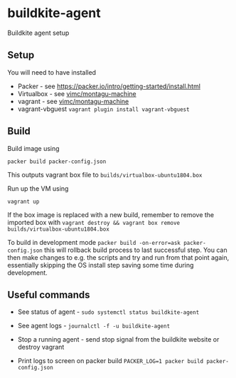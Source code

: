 # buildkite-agent

Buildkite agent setup


## Setup

You will need to have installed
* Packer - see https://packer.io/intro/getting-started/install.html
* Virtualbox - see [vimc/montagu-machine](https://github.com/vimc/montagu-machine/blob/master/provision/setup-vagrant)
* vagrant - see [vimc/montagu-machine](https://github.com/vimc/montagu-machine/blob/master/provision/setup-vagrant)
* vagrant-vbguest `vagrant plugin install vagrant-vbguest`

## Build

Build image using

`packer build packer-config.json`

This outputs vagrant box file to `builds/virtualbox-ubuntu1804.box`

Run up the VM using

`vagrant up`

If the box image is replaced with a new build, remember to remove the imported box with `vagrant destroy && vagrant box remove builds/virtualbox-ubuntu1804.box`

To build in development mode `packer build -on-error=ask packer-config.json` this will rollback build process to last successful step. You can then make changes to e.g. the scripts and try and run from that point again, essentially skipping the OS install step saving some time during development.

## Useful commands

* See status of agent - `sudo systemctl status buildkite-agent`

* See agent logs - `journalctl -f -u buildkite-agent`

* Stop a running agent - send stop signal from the buildkite website or destroy vagrant

* Print logs to screen on packer build `PACKER_LOG=1 packer build packer-config.json`